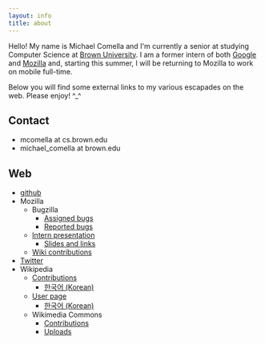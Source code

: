 ```yaml
---
layout: info
title: about
---
```

Hello! My name is Michael Comella and I'm currently a senior at studying
Computer Science at [Brown University](https://brown.edu). I am a former intern
of both [Google](https://google.com) and [Mozilla](https://mozilla.org) and,
starting this summer, I will be returning to Mozilla to work on mobile
full-time.

Below you will find some external links to my various escapades on the web.
Please enjoy! ^_^

Contact
-------
* mcomella at cs.brown.edu
* michael_comella at brown.edu

Web
---
* [github][]
* Mozilla
  * Bugzilla
    * [Assigned bugs][]
    * [Reported bugs][]
  * [Intern presentation][]
    * [Slides and links][]
  * [Wiki contributions][]
* [Twitter][]
* Wikipedia
  * [Contributions][]
    * [한국어 (Korean)][]
  * [User page][]
    * [한국어 (Korean)][]
  * Wikimedia Commons
    * [Contributions][]
    * [Uploads][]

[github]: https://www.github.com/mcomella

[Assigned bugs]: https://bugzilla.mozilla.org/buglist.cgi?order=Importance;emailtype1=exact;emailassigned_to1=1;query_format=advanced;email1=michael.l.comella%40gmail.com
[Reported bugs]: https://bugzilla.mozilla.org/buglist.cgi?emailreporter1=1;order=Importance;emailtype1=exact;query_format=advanced;email1=michael.l.comella%40gmail.com
[Intern presentation]: https://air.mozilla.org/intern-presentation-firefox-for-android-2/
[Slides and links]: https://github.com/mcomella/moz_intern
[Wiki contributions]: https://wiki.mozilla.org/Special:Contributions/Mcomella

[Twitter]: https://twitter.com/#!/michaelcomella

[Contributions]: https://en.wikipedia.org/wiki/Special:Contributions/Michaelcomella
[한국어 (Korean)]: https://ko.wikipedia.org/wiki/%ED%8A%B9%EC%88%98%EA%B8%B0%EB%8A%A5:%EA%B8%B0%EC%97%AC/Michaelcomella
[User page]: https://en.wikipedia.org/wiki/User:Michaelcomella
[한국어 (Korean)]: https://ko.wikipedia.org/wiki/사용자:Michaelcomella
[Contributions]: https://commons.wikimedia.org/wiki/Special:Contributions/Michaelcomella
[Uploads]: https://commons.wikimedia.org/wiki/Special:ListFiles/Michaelcomella
